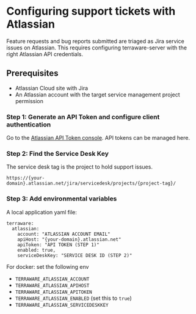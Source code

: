 # Configuring support tickets with Atlassian

Feature requests and bug reports submitted are triaged as Jira service issues on Atlassian. This requires configuring terraware-server with the right Atlassian API credentials. 

## Prerequisites

- Atlassian Cloud site with Jira
- An Atlassian account with the target service management project permission

### Step 1: Generate an API Token and configure client authentication

Go to the [Atlassian API Token console](https://id.atlassian.com/manage-profile/security/api-tokens). API tokens can be managed here.

### Step 2: Find the Service Desk Key

The service desk tag is the project to hold support issues.

`https://{your-domain}.atlassian.net/jira/servicedesk/projects/{project-tag}/`

### Step 3: Add environmental variables

A local application yaml file:
```
terraware:
  atlassian:
    account: "ATLASSIAN ACCOUNT EMAIL"
    apiHost: "{your-domain}.atlassian.net"
    apiToken: "API TOKEN (STEP 1)"
    enabled: true,
    serviceDeskKey: "SERVICE DESK ID (STEP 2)"
```

For docker: set the following env

- `TERRAWARE_ATLASSIAN_ACCOUNT`
- `TERRAWARE_ATLASSIAN_APIHOST`
- `TERRAWARE_ATLASSIAN_APITOKEN`
- `TERRAWARE_ATLASSIAN_ENABLED` (set this to `true`)
- `TERRAWARE_ATLASSIAN_SERVICEDESKKEY`

